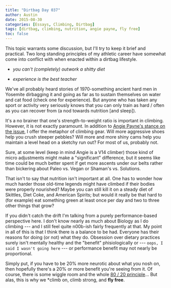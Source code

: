 ```yaml
---
title: "Dirtbag Day 037"
author: Austin
date: 2015-08-30
categories: [Essays, Climbing, Dirtbag]
tags: [dirtbag, climbing, nutrition, angie payne, fly free]
toc: false
---
```


This topic warrants some discussion, but I'll try to keep it brief and practical.  Two long standing principles of my athletic career have somewhat come into conflict with when enacted within a dirtbag lifestyle.

* *you can't (completely) outwork a shitty diet*

* *experience is the best teacher*

We've all probably heard stories of 1970-something ancient hard men in Yosemite dirbagging it and going as far as to sustain themselves on water and cat food (check one for experience).  But anyone who has taken any sport or activity very seriously knows that you can only train as hard / often as you can recover from (a nod towards nutrition [and sleep]).

It's a no brainer that one's strength-to-weight ratio is important in climbing.  However, it is not exactly paramount.  In addition to [Angie Payne's stance on the issue](https://www.trainingbeta.com/media/tbp004-angie-payne-v14-failures-rivals-diet-weight-training/), I offer the metaphor of climbing gear.  Will more aggressive shoes help you crush steeper pebbles?  Will more and more shiny cams help you maintain a level head on a sketchy run out?  For most of us, probably not.

Sure, at some level (keep in mind Angie is a V14 climber) those kind of micro adjustments might make a "significant" difference, but it seems like time could be much better spent if get more ascents under our belts rather than bickering about Paleo vs. Vegan or Shaman's vs. Solutions.

That isn't to say that nutrition isn't important at all.  One has to wonder how much harder those old-time legends might have climbed if their bodies were properly nourished?  Maybe you can still kill it on a steady diet of Skittles, Diet Coke, and American Spirits; but would it really be that hard to (for example) eat something green at least once per day and two to three other things that grow?

If you didn't catch the drift I'm talking from a purely performance-based perspective here.  I don't know nearly as much about Biology as I do climbing --- and I still feel quite n00b-ish fairly frequently at that.  My point in all of this is that I think there is a balance to be had.  Everyone has their reasons for doing (or not) what they do.  Obsession over dietary practices surely isn't mentally healthy and the "benefit" phisiologically or --- ```oops, I said I wasn't going here``` --- or performance benefit may not nearly be proportional.

Simply put, if you have to be 20% more neurotic about what you nosh on, then hopefully there's a 20% or more benefit you're seeing from it.  Of course, there is some wiggle room and the whole [80 / 20 principle](https://en.wikipedia.org/wiki/Pareto_principle)... But alas, this is why we *climb on, climb strong, and **fly free**.
